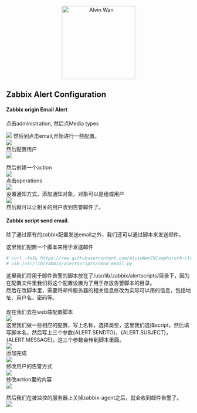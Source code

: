 <p align='center'> <a href='https://github.com/alvinwancn' target="_blank"> <img src='https://github.com/AlvinWanCN/life-record/raw/master/../images/etlucency.png' alt='Alvin Wan' width=200></a></p>

## Zabbix Alert Configuration

 
#### Zabbix origin Email Alert

点击administration, 然后点Media types

<img src=../images/1.jpg>
然后到点击email,开始进行一些配置。</br>
<img src=../images/2.jpg></br>
然后配置用户 </br>
<img src=../images/3.jpg></br>

然后创建一个action </br>
<img src=../images/4.jpg></br>
点击operations </br>
<img src=../images/5.jpg></br>
设置通知方式，添加通知对象，对象可以是组或用户 </br>
<img src=../images/6.jpg></br>
然后就可以让相关的用户收到告警邮件了。


#### Zabbix script send email.

除了通过原有的zabbix配置发送email之外，我们还可以通过脚本来发送邮件。

这里我们配置一个脚本来用于发送邮件

```bash
# curl -fsSL https://raw.githubusercontent.com/AlvinWanCN/sophiroth-cluster/master/zabbix.alv.pub/zabbix/scripts/send_email.py > /usr/lib/zabbix/alertscripts/send_email.py
# vim /usr/lib/zabbix/alertscripts/send_email.py
```
这里我们将用于邮件告警的脚本放在了/usr/lib/zabbix/alertscripts/目录下，因为在配置文件里我们将这个配置设置为了用于存放告警脚本的目录。</br>
然后在改脚本里，需要将邮件服务器的相关信息修改为实际可以用的信息，包括地址、用户名、密码等。
####

现在我们去在web端配置脚本</br>
<img src=../images/7.jpg></br>
这里我们做一些相应的配置，写上名称，选择类型，这里我们选择script，然后填写脚本名，然后写上三个参数{ALERT.SENDTO}，{ALERT.SUBJECT}，{ALERT.MESSAGE}，这三个参数会传到脚本里面。</br>
<img src=../images/8.jpg></br>
添加完成</br>
<img src=../images/9.jpg></br>
修改用户的告警方式</br>
<img src=../images/10.jpg></br>
修改action里的内容</br>
<img src=../images/11.jpg></br>

然后我们在被监控的服务器上关掉zabbix-agent之后，就会收到邮件告警了。</br>
<img src=../images/12.jpg></br>